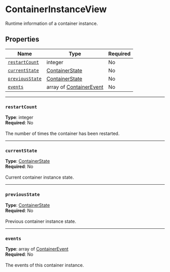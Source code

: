 # ContainerInstanceView

Runtime information of a container instance.

## Properties
| Name | Type | Required |
| --- | --- | --- |
| [`restartCount`](#restartcount) | integer | No |
| [`currentState`](#currentstate) | [ContainerState](mesh-model-containerstate.md) | No |
| [`previousState`](#previousstate) | [ContainerState](mesh-model-containerstate.md) | No |
| [`events`](#events) | array of [ContainerEvent](mesh-model-containerevent.md) | No |

____
### `restartCount`
__Type__: integer <br/>
__Required__: No<br/>
<br/>
The number of times the container has been restarted.

____
### `currentState`
__Type__: [ContainerState](mesh-model-containerstate.md) <br/>
__Required__: No<br/>
<br/>
Current container instance state.

____
### `previousState`
__Type__: [ContainerState](mesh-model-containerstate.md) <br/>
__Required__: No<br/>
<br/>
Previous container instance state.

____
### `events`
__Type__: array of [ContainerEvent](mesh-model-containerevent.md) <br/>
__Required__: No<br/>
<br/>
The events of this container instance.
